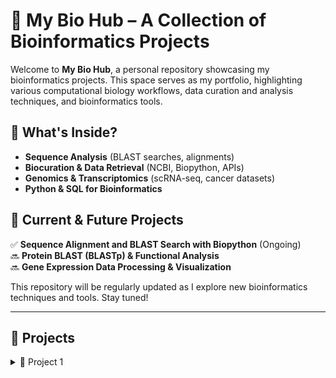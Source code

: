 # 🧬 My Bio Hub – A Collection of Bioinformatics Projects

Welcome to **My Bio Hub**, a personal repository showcasing my bioinformatics projects. This space serves as my portfolio, highlighting various computational biology workflows, data curation and analysis techniques, and bioinformatics tools.

## 🔬 What's Inside?
- **Sequence Analysis** (BLAST searches, alignments)
- **Biocuration & Data Retrieval** (NCBI, Biopython, APIs)
- **Genomics & Transcriptomics** (scRNA-seq, cancer datasets)
- **Python & SQL for Bioinformatics**

## 🚀 Current & Future Projects
✅ **Sequence Alignment and BLAST Search with Biopython** (Ongoing)  
🔜 **Protein BLAST (BLASTp) & Functional Analysis**  
🔜 **Gene Expression Data Processing & Visualization**  

This repository will be regularly updated as I explore new bioinformatics techniques and tools. Stay tuned!

---

## 📌 Projects

<details>
  <summary>🚀 Project 1</summary>

# **Sequence Alignment and BLAST Search with Biopython**

<details>
  <summary>🧬 Part 1</summary>

## [**Nucleotide BLAST (BLASTn) with NCBI**](https://github.com/sheetalreddy25/my-bio-hub/blob/main/nucleotide-blast-blastn-with-ncbi.ipynb)

### Overview
This part of the project demonstrates how to access and analyze nucleotide sequences using Biopython. Specifically, it retrieves sequences from a FASTA file, performs BLAST (Basic Local Alignment Search Tool) search using NCBI's `qblast` API, and processes the results to identify homologous sequences in the NCBI nucleotide database.

### Requirements
- Python 3.x
- Biopython library
- A nucleotide sequence dataset (TP53.fna)
- Internet access (for querying NCBI)

### Implementation
The script follows these main steps:
1. **Load the nucleotide sequences** from a FASTA file.
2. **Print sequence information** including sequence length and description.
3. **Perform BLASTn search** on each sequence using NCBI's `qblast`.
4. **Parse and display BLAST results**, including sequence IDs, descriptions, E-values, and alignments.

### Dataset
- The dataset used is the **TP53 gene sequence**, available at:  
  [NCBI TP53 Gene](https://www.ncbi.nlm.nih.gov/gene/7157)

</details>

<details>
  <summary>🧪 Part 2 (Coming Soon)</summary>

## [**Protein BLAST (BLASTp) with NCBI**](https://github.com/sheetalreddy25/my-bio-hub/blob/main/protein-blast-blastp-with-ncbi.ipynb)

This section will cover performing a **Protein BLAST (BLASTp)** search using the translated protein sequences from TP53. Stay tuned for updates!

</details>

</details>
